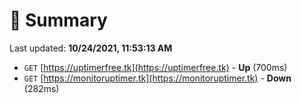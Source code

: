 # 📖 Summary
Last updated: **10/24/2021, 11:53:13 AM**

- `GET` [https://uptimerfree.tk](https://uptimerfree.tk) - **Up** (700ms)
- `GET` [https://monitoruptimer.tk](https://monitoruptimer.tk) - **Down** (282ms)
